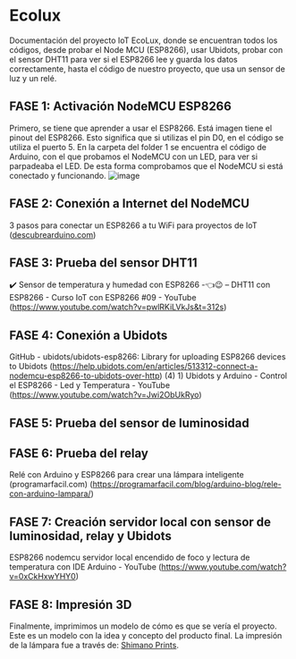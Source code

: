 # Ecolux
Documentación del proyecto IoT EcoLux, donde se encuentran todos los códigos, desde probar el Node MCU (ESP8266), usar Ubidots, probar con el sensor DHT11 para ver si el ESP8266 lee y guarda los datos correctamente, hasta el código de nuestro proyecto, que usa un sensor de luz y un relé. 

## FASE 1: Activación NodeMCU ESP8266
Primero, se tiene que aprender a usar el ESP8266. Está imagen tiene el pinout del ESP8266. Esto significa que si utilizas el pin D0, en el código se utiliza el puerto 5. En la carpeta del folder 1 se encuentra el código de Arduino, con el que probamos el NodeMCU con un LED, para ver si parpadeaba el LED. De esta forma comprobamos que el NodeMCU si está conectado y funcionando.
![image](https://github.com/Jesus0204/IoT_Ecolux/assets/65917649/53dae035-85e7-4b31-b29d-cdc2c2645eb9)


## FASE 2: Conexión a Internet del NodeMCU
3 pasos para conectar un ESP8266 a tu WiFi para proyectos de IoT ([descubrearduino.com](https://descubrearduino.com/conectar-un-esp8266-a-wifi/))

## FASE 3: Prueba del sensor DHT11
✔️ Sensor de temperatura y humedad con ESP8266 -👈😉 – DHT11 con ESP8266 - Curso IoT con ESP8266 #09 - YouTube (https://www.youtube.com/watch?v=pwlRKiLVkJs&t=312s)

## FASE 4: Conexión a Ubidots
GitHub - ubidots/ubidots-esp8266: Library for uploading ESP8266 devices to Ubidots
(https://help.ubidots.com/en/articles/513312-connect-a-nodemcu-esp8266-to-ubidots-over-http)
(4) 1) Ubidots y Arduino - Control el ESP8266 - Led y Temperatura - YouTube (https://www.youtube.com/watch?v=Jwi2ObUkRyo)
## FASE 5: Prueba del sensor de luminosidad

## FASE 6: Prueba del relay
Relé con Arduino y ESP8266 para crear una lámpara inteligente (programarfacil.com) (https://programarfacil.com/blog/arduino-blog/rele-con-arduino-lampara/)
## FASE 7: Creación servidor local con sensor de luminosidad, relay y Ubidots

ESP8266 nodemcu servidor local encendido de foco y lectura de temperatura con IDE Arduino - YouTube (https://www.youtube.com/watch?v=0xCkHxwYHY0)

## FASE 8: Impresión 3D
Finalmente, imprimimos un modelo de cómo es que se vería el proyecto. Este es un modelo con la idea y concepto del producto final. La impresión de la lámpara fue a través de: [Shimano Prints](https://www.instagram.com/shimano.prints/).
